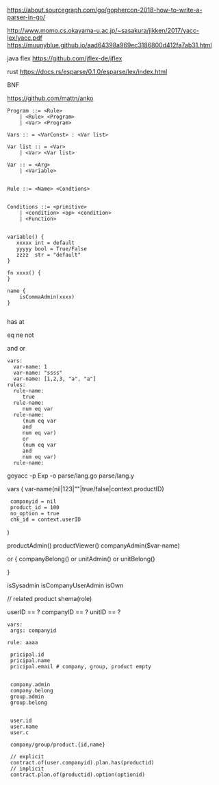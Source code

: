


https://about.sourcegraph.com/go/gophercon-2018-how-to-write-a-parser-in-go/


http://www.momo.cs.okayama-u.ac.jp/~sasakura/jikken/2017/yacc-lex/yacc.pdf
https://muunyblue.github.io/aad64398a969ec3186800d412fa7ab31.html

java flex
https://github.com/jflex-de/jflex


rust
https://docs.rs/esparse/0.1.0/esparse/lex/index.html


BNF

https://github.com/mattn/anko

```
Program ::= <Rule>
    | <Rule> <Program>
    | <Var> <Program>

Vars :: = <VarConst> : <Var list>

Var list :: = <Var>
    | <Var> <Var list>

Var :: = <Arg>
    | <Variable>


Rule ::= <Name> <Condtions>


Conditions ::= <primitive>
    | <condition> <op> <condition>
    | <Function>


variable() {
   xxxxx int = default
   yyyyy bool = True/False
   zzzz  str = "default"
}

fn xxxx() {
}

name {
    isCommaAdmin(xxxx)
}


```


has
at

eq
ne
not


and
or



```
vars:
  var-name: 1
  var-name: "ssss"
  var-name: [1,2,3, "a", "a"]
rules:
  rule-name:
     true
  rule-name:
     num eq var
  rule-name:
     (num eq var
     and
     num eq var)
     or     
     (num eq var
     and
     num eq var)
  rule-name:

```

goyacc -p Exp -o parse/lang.go parse/lang.y

vars (
     var-name(nil|123|""|true/false|context.productID)

     companyid = nil
     product_id = 100
     no_option = true
     chk_id = context.userID
)


  productAdmin()
  productViewer()
  companyAdmin($var-name)
  
  or {
    companyBelong() or unitAdmin() or unitBelong()

  
  }

  isSysadmin
  isCompanyUserAdmin
  isOwn

  // related product
  shema(role)



  userID == ?
  companyID == ?
  unitID == ?


```
vars:
 args: companyid

rule: aaaa

 pricipal.id
 pricipal.name
 pricipal.email # company, group, product empty


 company.admin
 company.belong
 group.admin
 group.belong


 user.id
 user.name
 user.c

 company/group/product.{id,name}

 // explicit
 contract.of(user.companyid).plan.has(productid)
 // implicit
 contract.plan.of(productid).option(optionid)

```

